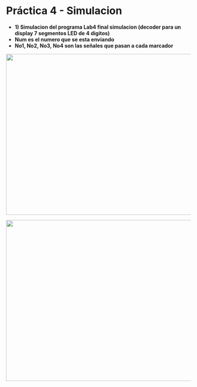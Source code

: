# Práctica 4 - Simulacion

- **1) Simulacion del programa Lab4 final simulacion (decoder para un display 7 segmentos LED de 4 digitos)** 
- **Num es el numero que se esta enviando**
- **No1, No2, No3, No4 son las señales que pasan a cada marcador** 
<p align="center">
  <img src="https://github.com/EdisonAltamirano/Advanced-Digital-Systems-Laboratory/blob/master/Practica_4_simulacion/docs/Mux4to1_countertwobits.png" width="600" height="440" align="center"/>
</p>
<p align="center">
  <img src="https://github.com/EdisonAltamirano/Advanced-Digital-Systems-Laboratory/blob/master/Practica_4_simulacion/docs/Multiplexer4to1%2BCounter2bits.png" width="600" height="440" align="center"/>

</p>
